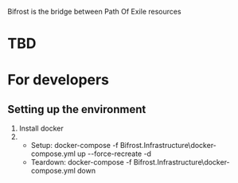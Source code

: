Bifrost is the bridge between Path Of Exile resources

# TBD

# For developers
## Setting up the environment
1. Install docker
2. 
	- Setup: docker-compose -f Bifrost.Infrastructure\docker-compose.yml up --force-recreate -d
	- Teardown: docker-compose -f Bifrost.Infrastructure\docker-compose.yml down